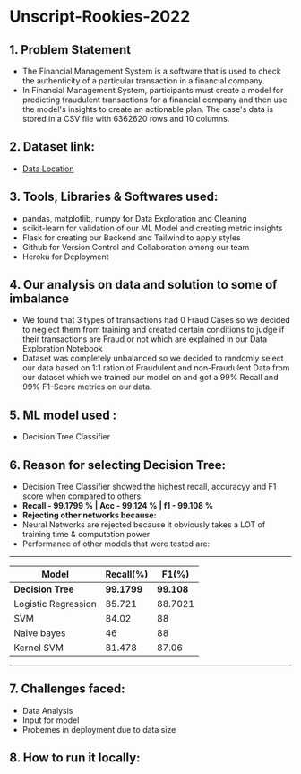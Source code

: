 # Unscript-Rookies-2022 

## 1. Problem Statement
*   The Financial Management System is a software that is used to check the 
authenticity of a particular transaction in a financial company.
*   In Financial Management System, participants must create a model for 
predicting fraudulent transactions for a financial company and then use the model's 
insights to create an actionable plan. The case's data is stored in a CSV file with 
6362620 rows and 10 columns.

## 2. Dataset link: 
* [Data Location](https://drive.google.com/file/d/107X9WvlZMTmXQYGoC3rBXwiOf8j9ceum/view?usp=sharing)

## 3. Tools, Libraries & Softwares used:
* pandas, matplotlib, numpy for Data Exploration and Cleaning
* scikit-learn for validation of our ML Model and creating metric insights
* Flask for creating our Backend and Tailwind to apply styles
* Github for Version Control and Collaboration among our team
* Heroku for Deployment

## 4. Our analysis on data and solution to some of imbalance
*   We found that 3 types of transactions had 0 Fraud Cases so we decided to neglect them from training and created certain conditions to judge if 
    their transactions are Fraud or not which are explained in our Data Exploration Notebook 
*   Dataset was completely unbalanced so we decided to randomly select our data based on 1:1 ration of Fraudulent and non-Fraudulent Data from our dataset
    which we trained our model on and got a 99% Recall and 99% F1-Score metrics on our data.

## 5. ML model used : 
* Decision Tree Classifier

## 6. Reason for selecting Decision Tree:
*   Decision Tree Classifier showed the highest recall, accuracyy and F1 score when compared to others:
*   **Recall - 99.1799 % | Acc - 99.124 % | f1 - 99.108 %**
*   **Rejecting other networks because:**
*   Neural Networks are rejected because it obviously takes a LOT of training time & computation power
*   Performance of other models that were tested are:
 ________________________________________________
| Model               |  Recall(%)  |  F1(%)     |
|---------------------|-------------|----------- |
| **Decision Tree**   | **99.1799** | **99.108** |
| Logistic Regression |   85.721    |   88.7021  |
| SVM                 |   84.02     |   88       |
| Naive bayes         |   46        |   88       |
| Kernel SVM          |   81.478    |   87.06    |
-------------------------------------------------

## 7. Challenges faced:
*   Data Analysis
*   Input for model 
*   Probemes in deployment due to data size

## 8. How to run it locally:

